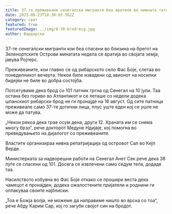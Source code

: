 ```yaml
---
title: 37-те преживеани сенегалски мигранти беа вратени во нивната татковина
date: 2023-08-23T18:30:03.562Z
category: свет
featured: true
featuredImage: ../img/8-30-brod-mig.jpg
author: Вардарски
---
```

37-те сенегалски мигранти кои беа спасени во близина на брегот на Зеленортските Острови минатата недела се вратија во својата земја, јавува Ројтерс.

Преживеаните, кои главно се од рибарското село Фас Боје, слетаа во понеделникот вечерта. Некои биле извадени од авионот на носилки бидејќи не биле во добра состојба.

Потсетуваме дека брод со 101 патник тргна од Сенегал на 10 јули. Таа остана без гориво во Атлантикот и се леташе со недели додека шпанскиот рибарски брод не ги пронајде на 16 август. Од сите патници преживеале само 37-те дотични лица, плус уште еден кој се уште не може да патува.

„Некои рекоа дека трае осум дена, други 12. Храната им се снема многу брзо“, рече докторот Медуне Ндијаје, кој помогна во преведувањето на дијалогот со преживеаните.

Властите организираа нивна репатријација од островот Сал во Кејп Верде.

Министерката за надворешни работи на Сенегал Анет Сек рече дека 38 луѓе се спасени од 101. Досега се извлечени само седум тела, додаде таа.

Насилството избувна во Фас Боје откако се прошири веста дека чамецот е пронајден, додека ожалостените пријатели и роднини ги оплакуваа своите најблиски.

„Тоа е Божја волја, не можеме да направиме ништо во врска со тоа“, рече Абду Карим Сар, кој го загуби својот син на бродот.